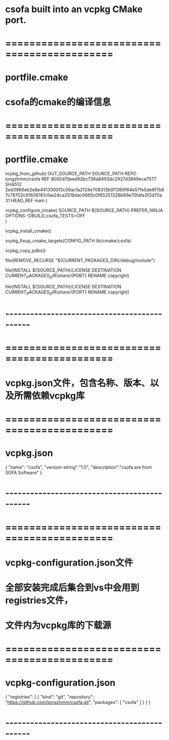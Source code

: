 # csofa built into an vcpkg CMake port.

# ============================================
# portfile.cmake 
# csofa的cmake的编译信息
# ============================================
# portfile.cmake
vcpkg_from_github(
    OUT_SOURCE_PATH SOURCE_PATH
    REPO longzhmm/csofa
    REF 9092d7deed92bc736a8493dc2927d3949ece7577
    SHA512 2ed3966eb2e8e4413300f3c09ac1a2124e708313b0f1360f64e57fe5de6f7b67c78702c91606161cfae24ca2516dac0665c0f85251328b89e70fafa3f2d70a31
    HEAD_REF main
)

vcpkg_configure_cmake(
    SOURCE_PATH ${SOURCE_PATH}
    PREFER_NINJA
    OPTIONS 
        -DBUILD_csofa_TESTS=OFF   
)

vcpkg_install_cmake() 
 
vcpkg_fixup_cmake_targets(CONFIG_PATH lib/cmake/csofa)

vcpkg_copy_pdbs()

file(REMOVE_RECURSE "${CURRENT_PACKAGES_DIR}/debug/include")

file(INSTALL ${SOURCE_PATH}/LICENSE DESTINATION ${CURRENT_PACKAGES_DIR}/share/${PORT} RENAME copyright)

file(INSTALL ${SOURCE_PATH}/LICENSE DESTINATION ${CURRENT_PACKAGES_DIR}/share/${PORT} RENAME copyright)
# --------------------------------------------



# ============================================ 
# vcpkg.json文件，包含名称、版本、以及所需依赖vcpkg库
# ============================================ 
# vcpkg.json
{
	"name": "csofa",
	"version-string":"1.0",
	"description":"csofa are from SOFA Software"
}
# --------------------------------------------



# ============================================ 
# vcpkg-configuration.json文件
# 全部安装完成后集合到vs中会用到registries文件，
# 文件内为vcpkg库的下载源
# ============================================ 
# vcpkg-configuration.json
{
    "registries": [
        {
            "kind": "git",
            "repository": "https://github.com/longzhmm/csofa.git",
            "packages": [ "csofa" ]
        }
    ]
}

# --------------------------------------------

